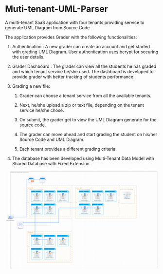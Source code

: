 # Muti-tenant-UML-Parser
A multi-tenant SaaS application with four tenants providing service to generate UML Diagram from Source Code. 

The application provides Grader with the following functionalities:

1. Authentication : A new grader can create an account and get started with grading UML Diagram. User authentication uses bcrypt for securing the user details.

2. Grader Dashboard : The grader can view all the students he has graded and which tenant service he/she used. The dashboard is developed to provide grader with better tracking of students performance. 

3. Grading a new file:
	1. Grader can choose a tenant service from all the available tenants. 
  
	2. Next, he/she upload a zip or text file, depending on the tenant service he/she chose.
  
	3. On submit, the grader get to view the UML Diagram generate for the source code.
  
	4. The grader can move ahead and start grading the student on his/her Source Code and UML Diagram.
  
	5. Each tenant provides a different grading criteria. 
  
4. The database has been developed using Multi-Tenant Data Model with Shared Database with Fixed Extension.
  
![Alt text](https://github.com/arunabh05/Multi-tenant-UML-Parser/blob/master/CloudArchitecture.png)
